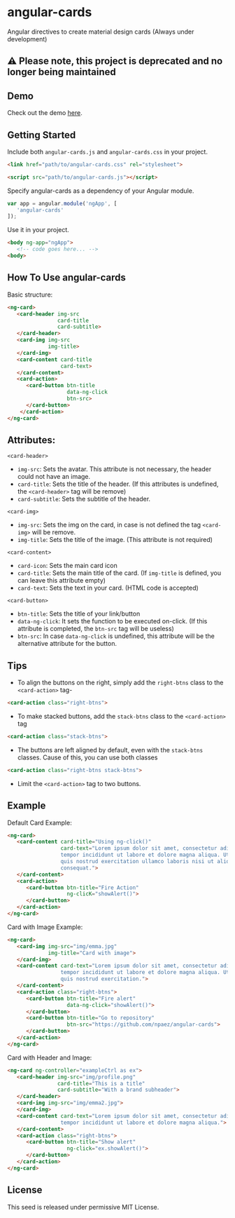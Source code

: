 # angular-cards
Angular directives to create material design cards (Always under development)

## :warning: Please note, this project is deprecated and no longer being maintained

## Demo
Check out the demo [here](http://npaez.github.io/angular-cards/demo/).

## Getting Started
Include both `angular-cards.js` and `angular-cards.css` in your project.

```html
<link href="path/to/angular-cards.css" rel="stylesheet">

<script src="path/to/angular-cards.js"></script>
```

Specify angular-cards as a dependency of your Angular module.

```js
var app = angular.module('ngApp', [
   'angular-cards'
]);
```
Use it in your project.

```html
<body ng-app="ngApp">
   <!-- code goes here... -->
<body>
```

## How To Use angular-cards
Basic structure:

```html
<ng-card>
   <card-header img-src
                card-title
                card-subtitle>
   </card-header>
   <card-img img-src
             img-title>
   </card-img>
   <card-content card-title
                 card-text>
   </card-content>
   <card-action>
      <card-button btn-title
                   data-ng-click
                   btn-src>
      </card-button>
    </card-action>
</ng-card>
```

## Attributes:

`<card-header>`
- `img-src`: Sets the avatar. This attribute is not necessary, the header could not have an image.
- `card-title`: Sets the title of the header. (If this attributes is undefined, the `<card-header>` tag will be remove)
- `card-subtitle`: Sets the subtitle of the header.

`<card-img>`
- `img-src`: Sets the img on the card, in case is not defined the tag `<card-img>` will be remove.
- `img-title`: Sets the title of the image. (This attribute is not required)

`<card-content>`
- `card-icon`: Sets the main card icon
- `card-title`: Sets the main title of the card. (If `img-title` is defined, you can leave this attribute empty)
- `card-text`: Sets the text in your card. (HTML code is accepted)

`<card-button>`
- `btn-title`: Sets the title of your link/button
- `data-ng-click`: It sets the function to be executed on-click. (If this attribute is completed, the `btn-src` tag will be useless)
- `btn-src`: In case `data-ng-click` is undefined, this attribute will be the alternative attribute for the button.


## Tips
- To align the buttons on the right, simply add the `right-btns` class to the `<card-action>` tag-

```html
<card-action class="right-btns">
```

- To make stacked buttons, add the `stack-btns` class to the `<card-action>` tag
```html
<card-action class="stack-btns">
```

- The buttons are left aligned by default, even with the `stack-btns` classes. Cause of this, you can use both classes

```html
<card-action class="right-btns stack-btns">
```

- Limit the `<card-action>` tag to two buttons.

## Example

Default Card Example:
```html
<ng-card>
   <card-content card-title="Using ng-click()"
                 card-text="Lorem ipsum dolor sit amet, consectetur adipisicing elit, sed do eiusmod
                 tempor incididunt ut labore et dolore magna aliqua. Ut enim ad minim veniam,
                 quis nostrud exercitation ullamco laboris nisi ut aliquip ex ea commodo
                 consequat.">
   </card-content>
   <card-action>
      <card-button btn-title="Fire Action"
                   ng-clicK="showAlert()">
      </card-button>
   </card-action>
</ng-card>
```

Card with Image Example:
```html
<ng-card>
   <card-img img-src="img/emma.jpg"
             img-title="Card with image">
   </card-img>
   <card-content card-text="Lorem ipsum dolor sit amet, consectetur adipisicing elit, sed do eiusmod
                 tempor incididunt ut labore et dolore magna aliqua. Ut enim ad minim veniam,
                 quis nostrud exercitation.">
   </card-content>
   <card-action class="right-btns">
      <card-button btn-title="Fire alert"
                   data-ng-click="showAlert()">
      </card-button>
      <card-button btn-title="Go to repository"
                   btn-src="https://github.com/npaez/angular-cards">
      </card-button>
   </card-action>
</ng-card>
```

Card with Header and Image:
```html
<ng-card ng-controller="exampleCtrl as ex">
   <card-header img-src="img/profile.png"
                card-title="This is a title"
                card-subtitle="With a brand subheader">
   </card-header>   
   <card-img img-src="img/emma2.jpg">
   </card-img>
   <card-content card-text="Lorem ipsum dolor sit amet, consectetur adipisicing elit, sed do eiusmod
                 tempor incididunt ut labore et dolore magna aliqua.">
   </card-content>
   <card-action class="right-btns">
      <card-button btn-title="Show alert"
                   ng-click="ex.showAlert()">
      </card-button>
   </card-action>
</ng-card>
```

## License
This seed is released under permissive MIT License.

